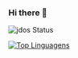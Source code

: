 ### Hi there 👋

![jdos Status](https://github-readme-stats.vercel.app/api?username=jdos&show_icons=true)

[![Top Linguagens](https://github-readme-stats.vercel.app/api/top-langs/?username=jdos&layout=compact)](https://github.com/anuraghazra/github-readme-stats)

<!--
**JDOS/jdos** is a ✨ _special_ ✨ repository because its `README.md` (this file) appears on your GitHub profile.

Here are some ideas to get you started:

- 🔭 I’m currently working on ...
- 🌱 I’m currently learning ...
- 👯 I’m looking to collaborate on ...
- 🤔 I’m looking for help with ...
- 💬 Ask me about ...
- 📫 How to reach me: ...
- 😄 Pronouns: ...
- ⚡ Fun fact: ...
-->
